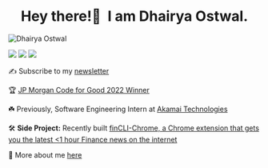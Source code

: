 <h1 align="center">Hey there!👋&nbsp; I am Dhairya Ostwal.</h1>
<p align="left"> <img src="https://komarev.com/ghpvc/?username=dhairyaostwal" alt="Dhairya Ostwal" /></p>

[<img src="https://img.shields.io/badge/linkedin-%230077B5.svg?&style=for-the-badge&logo=linkedin&logoColor=white" />](https://www.linkedin.com/in/dhairyaostwal/) [<img src = "https://img.shields.io/badge/twitter-%2320A1F1.svg?&style=for-the-badge&logo=twitter&logoColor=white">](https://twitter.com/dhairyaostwal/)
[<img src="https://img.shields.io/badge/medium-%23292929.svg?&style=for-the-badge&logo=medium&logoColor=white" />](https://medium.com/@dhairyaostwal)

✍️ Subscribe to my [newsletter](https://pratiphal.substack.com/)

🏆 [JP Morgan Code for Good 2022 Winner](https://www.linkedin.com/feed/update/urn:li:activity:6939443178378772480/)

☘️ Previously, Software Engineering Intern at [Akamai Technologies](https://github.com/akamai)

🛠 **Side Project:** Recently built [finCLI-Chrome, a Chrome extension that gets you the latest <1 hour Finance news on the internet](https://github.com/finCLI/finCLI-Chrome)

🚀 More about me [here](https://dhairyaostwal.netlify.app/)
